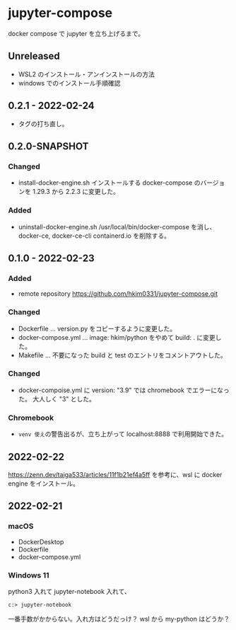 # jupyter-compose

docker compose で jupyter を立ち上げるまで。

## Unreleased
- WSL2 のインストール・アンインストールの方法
- windows でのインストール手順確認

## 0.2.1 - 2022-02-24
- タグの打ち直し。

## 0.2.0-SNAPSHOT
### Changed
- install-docker-engine.sh
  インストールする docker-compose のバージョンを 1.29.3 から 2.2.3 に変更した。
### Added
- uninstall-docker-engine.sh
  /usr/local/bin/docker-compose を消し、
  docker-ce, docker-ce-cli containerd.io を削除する。

## 0.1.0 - 2022-02-23
### Added
- remote repository https://github.com/hkim0331/jupyter-compose.git

### Changed
- Dockerfile ... version.py をコピーするように変更した。
- docker-compose.yml ...  image: hkim/python をやめて build: . に変更した。
- Makefile ... 不要になった build と test のエントリをコメントアウトした。

### Changed
- docker-compoise.yml に version: "3.9" では chromebook でエラーになった。
  大人しく "3" とした。

### Chromebook
- `venv 使え`の警告出るが、立ち上がって localhost:8888 で利用開始できた。

## 2022-02-22

https://zenn.dev/taiga533/articles/11f1b21ef4a5ff
を参考に、wsl に docker engine をインストール。

## 2022-02-21
### macOS
* DockerDesktop
* Dockerfile
* docker-compose.yml

### Windows 11
python3 入れて jupyter-notebook 入れて、

    c:> jupyter-notebook

一番手数がかからない。入れ方はどうだっけ？
wsl から my-python はどうか？
